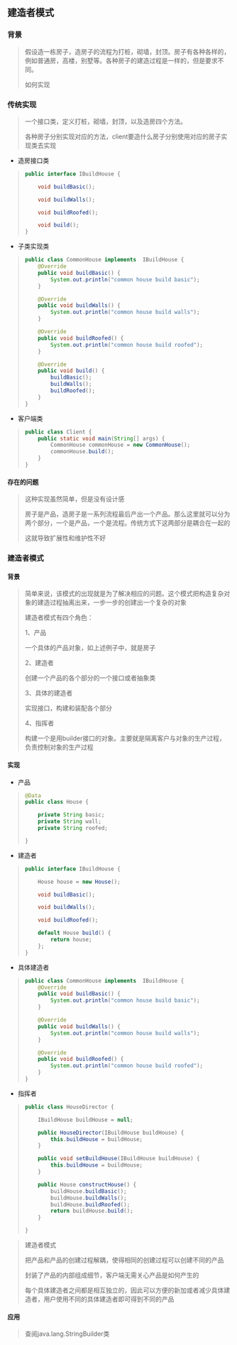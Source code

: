 ## 建造者模式

### 背景

> 假设造一栋房子，造房子的流程为打桩，砌墙，封顶。房子有各种各样的，例如普通房，高楼，别墅等。各种房子的建造过程是一样的，但是要求不同。
>
> 如何实现

### 传统实现

> 一个接口类，定义打桩，砌墙，封顶，以及造房四个方法。
>
> 各种房子分别实现对应的方法，client要造什么房子分别使用对应的房子实现类去实现

- 造房接口类

> ```java
> public interface IBuildHouse {
> 
>     void buildBasic();
> 
>     void buildWalls();
> 
>     void buildRoofed();
> 
>     void build();
> }
> ```

- 子类实现类

> ```java
> public class CommonHouse implements  IBuildHouse {
>     @Override
>     public void buildBasic() {
>         System.out.println("common house build basic");
>     }
> 
>     @Override
>     public void buildWalls() {
>         System.out.println("common house build walls");
>     }
> 
>     @Override
>     public void buildRoofed() {
>         System.out.println("common house build roofed");
>     }
> 
>     @Override
>     public void build() {
>         buildBasic();
>         buildWalls();
>         buildRoofed();
>     }
> }
> ```

- 客户端类

> ```java
> public class Client {
>     public static void main(String[] args) {
>         CommonHouse commonHouse = new CommonHouse();
>         commonHouse.build();
>     }
> }
> ```

#### 存在的问题

> 这种实现虽然简单，但是没有设计感
>
> 房子是产品，造房子是一系列流程最后产出一个产品。那么这里就可以分为两个部分，一个是产品，一个是流程。传统方式下这两部分是耦合在一起的
>
> 这就导致扩展性和维护性不好

### 建造者模式

#### 背景

> 简单来说，该模式的出现就是为了解决相应的问题。这个模式把构造复杂对象的建造过程抽离出来，一步一步的创建出一个复杂的对象
>
> 建造者模式有四个角色：
>
> 1、产品
>
> 一个具体的产品对象，如上述例子中，就是房子
>
> 2、建造者
>
> 创建一个产品的各个部分的一个接口或者抽象类
>
> 3、具体的建造者
>
> 实现接口，构建和装配各个部分
>
> 4、指挥者
>
> 构建一个是用builder接口的对象。主要就是隔离客户与对象的生产过程，负责控制对象的生产过程

#### 实现

- 产品

> ```java
> @Data
> public class House {
> 
>     private String basic;
>     private String wall;
>     private String roofed;
> 
> }
> ```

- 建造者

> ```java
> public interface IBuildHouse {
> 
>     House house = new House();
> 
>     void buildBasic();
> 
>     void buildWalls();
> 
>     void buildRoofed();
> 
>     default House build() {
>         return house;
>     };
> }
> ```

- 具体建造者

> ```java
> public class CommonHouse implements  IBuildHouse {
>     @Override
>     public void buildBasic() {
>         System.out.println("common house build basic");
>     }
> 
>     @Override
>     public void buildWalls() {
>         System.out.println("common house build walls");
>     }
> 
>     @Override
>     public void buildRoofed() {
>         System.out.println("common house build roofed");
>     }
> }
> ```

- 指挥者

> ```java
> public class HouseDirector {
> 
>     IBuildHouse buildHouse = null;
> 
>     public HouseDirector(IBuildHouse buildHouse) {
>         this.buildHouse = buildHouse;
>     }
> 
>     public void setBuildHouse(IBuildHouse buildHouse) {
>         this.buildHouse = buildHouse;
>     }
> 
>     public House constructHouse() {
>         buildHouse.buildBasic();
>         buildHouse.buildWalls();
>         buildHouse.buildRoofed();
>         return buildHouse.build();
>     }
> 
> }
> ```

> 建造者模式
>
> 把产品和产品的创建过程解耦，使得相同的创建过程可以创建不同的产品
>
> 封装了产品的内部组成细节，客户端无需关心产品是如何产生的
>
> 每个具体建造者之间都是相互独立的，因此可以方便的新加或者减少具体建造者，用户使用不同的具体建造者即可得到不同的产品

#### 应用

> 查阅java.lang.StringBuilder类